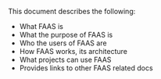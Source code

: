 This document describes the following:

* What FAAS is
* What the purpose of FAAS is
* Who the users of FAAS are
* How FAAS works, its architecture
* What projects can use FAAS
* Provides links to other FAAS related docs

